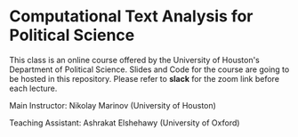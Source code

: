 # Computational Text Analysis for Political Science

This class is an online course offered by the University of Houston's Department of Political Science.
Slides and Code for the course are going to be hosted in this repository.
Please refer to **slack** for the zoom link before each lecture.

Main Instructor: Nikolay Marinov (University of Houston)

Teaching Assistant: Ashrakat Elshehawy (University of Oxford)
